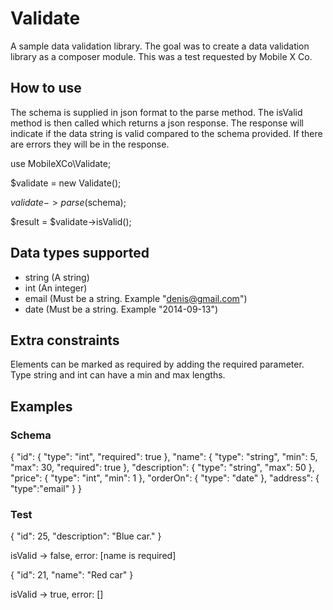 # Validate

A sample data validation library. The goal was to create a data validation library as a composer module. This was a test requested by Mobile X Co.

## How to use

The schema is supplied in json format to the parse method. The isValid method is then called which returns a json response. The response will indicate if the data string is valid compared to the schema provided. If there are errors they will be in the response.

use MobileXCo\Validate;

$validate = new Validate();

$validate->parse($schema);

$result = $validate->isValid();

## Data types supported

- string (A string)
- int (An integer)
- email (Must be a string. Example "denis@gmail.com")
- date (Must be a string. Example "2014-09-13")

## Extra constraints

Elements can be marked as required by adding the required parameter. Type string and int can have a min and max lengths.

## Examples

### Schema

{
    "id": {
        "type": "int",
        "required": true
    },
    "name": {
        "type": "string",
        "min": 5,
        "max": 30,
        "required": true
    },
    "description": {
        "type": "string",
        "max": 50
    },
    "price": {
        "type": "int",
        "min": 1
    },
    "orderOn": {
        "type": "date"
    },
    "address": {
        "type":"email"
    }
}

### Test

{
    "id": 25,
    "description": "Blue car."
}

isValid -> false, error: [name is required]

{
    "id": 21,
    "name": "Red car"
}

isValid -> true, error: []

